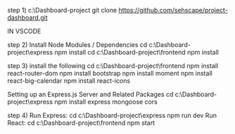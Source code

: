 step 1) c:\Dashboard-project
        git clone https://github.com/sehscape/project-dashboard.git

IN VSCODE

step 2) Install Node Modules / Dependencies
        cd c:\Dashboard-project\express
        npm install 
        cd c:\Dashboard-project\frontend
        npm install

step 3) install the following
cd c:\Dashboard-project\frontend
    npm install react-router-dom
    npm install bootstrap
    npm install moment
    npm install react-big-calendar
    npm install react-icons

Setting up an Express.js Server and Related Packages
  cd c:\Dashboard-project\express
      npm install express mongoose cors


step 4)
Run Express:
    cd c:\Dashboard-project\express
        npm run dev
Run React:
    cd c:\Dashboard-project\frontend
        npm start
